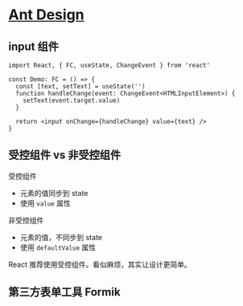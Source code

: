 # [Ant Design](https://ant.design/index-cn)

## input 组件

```tsx
import React, { FC, useState, ChangeEvent } from 'react'

const Demo: FC = () => {
  const [text, setText] = useState('')
  function handleChange(event: ChangeEvent<HTMLInputElement>) {
    setText(event.target.value)
  }

  return <input onChange={handleChange} value={text} />
}
```

## 受控组件 vs 非受控组件

受控组件
- 元素的值同步到 state
- 使用 `value` 属性

非受控组件
- 元素的值，不同步到 state
- 使用 `defaultValue` 属性

React 推荐使用受控组件。看似麻烦，其实让设计更简单。

## 第三方表单工具 Formik